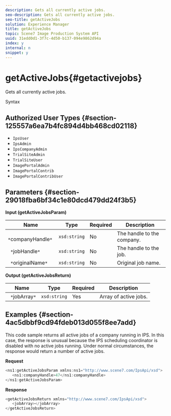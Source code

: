 ```yaml
---
description: Gets all currently active jobs.
seo-description: Gets all currently active jobs.
seo-title: getActiveJobs
solution: Experience Manager
title: getActiveJobs
topic: Scene7 Image Production System API
uuid: 31edd0d1-3f7c-4d50-b137-094e9862d94a
index: y
internal: n
snippet: y
---
```


# getActiveJobs{#getactivejobs}

Gets all currently active jobs.

 Syntax 

## Authorized User Types {#section-125557a6ea7b4fc894d4bb468cd02118}

* `IpsUser` 
* `IpsAdmin` 
* `IpsCompanyAdmin` 
* `TrialSiteAdmin` 
* `TrialSiteUser` 
* `ImagePortalAdmin` 
* `ImagePortalContrib` 
* `ImagePortalContribUser`

## Parameters {#section-29018fba6bf34c1e80dcd479dd24f3b5}

**Input (getActiveJobsParam)** 

|  Name  | Type  | Required  | Description  |
|---|---|---|---|
|  ` *`companyHandle`*`  | `xsd:string`  | No  | The handle to the company.  |
|  ` *`jobHandle`*`  | `xsd:string`  | No  | The handle to the job.  |
|  ` *`originalName`*`  | `xsd:string`  | No  | Original job name.  |

**Output (getActiveJobsReturn)** 

|  Name  | Type  | Required  | Description  |
|---|---|---|---|
|  ` *`jobArray`*`  | `xsd:string`  | Yes  | Array of active jobs.  |

## Examples {#section-4ac5dbbf9cd94fdeb013d055f8ee7add}

This code sample returns all active jobs of a company running in IPS. In this case, the response is unusual because the IPS scheduling coordinator is disabled with no active jobs running. Under normal circumstances, the response would return a number of active jobs.

**Request** 

```java
<ns1:getActiveJobsParam xmlns:ns1="http://www.scene7.com/IpsApi/xsd">
   <ns1:companyHandle>47</ns1:companyHandle>
</ns1:getActiveJobsParam>
```

**Response** 

```java
<getActiveJobsReturn xmlns="http://www.scene7.com/IpsApi/xsd">
   <jobArray></jobArray>
</getActiveJobsReturn>
```

